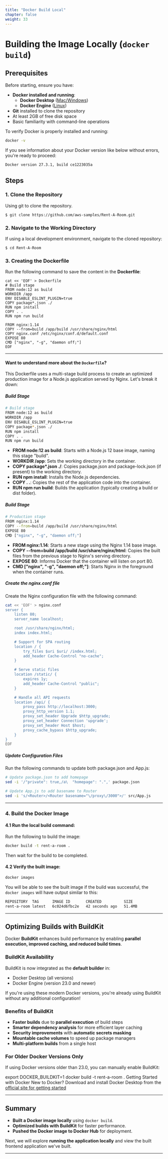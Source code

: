 ```yaml
---
title: "Docker Build Local"
chapter: false
weight: 33
---
```


# **Building the Image Locally (`docker build`)**

## **Prerequisites**

Before starting, ensure you have:

- **Docker installed and running**:
  - **Docker Desktop** ([Mac/Windows](https://www.docker.com/products/docker-desktop/))
  - **Docker Engine** ([Linux](https://docs.docker.com/engine/install/))
- **Git** installed to clone the repository
- At least 2GB of free disk space
- Basic familiarity with command-line operations

To verify Docker is properly installed and running:

```sh
docker -v
```

If you see information about your Docker version like below without errors, you're ready to proceed:

```sh
Docker version 27.3.1, build ce1223035a
```

## **Steps**

### **1. Clone the Repository**

Using git to clone the repository.

```sh
$ git clone https://github.com/aws-samples/Rent-A-Room.git
```

### **2. Navigate to the Working Directory**

If using a local development environment, navigate to the cloned repository:

```sh
$ cd Rent-A-Room
```

### **3. Creating the Dockerfile**

Run the following command to save the content in the **Dockerfile**:

```
cat << 'EOF' > Dockerfile
# Build stage
FROM node:12 as build
WORKDIR /app
ENV DISABLE_ESLINT_PLUGIN=true
COPY package*.json ./
RUN npm install
COPY . .
RUN npm run build

FROM nginx:1.14
COPY --from=build /app/build /usr/share/nginx/html
COPY nginx.conf /etc/nginx/conf.d/default.conf
EXPOSE 80
CMD ["nginx", "-g", "daemon off;"]
EOF
```

---

#### **Want to understand more about the `Dockerfile`?**

This Dockerfile uses a multi-stage build process to create an optimized production image for a Node.js application served by Nginx. Let's break it down:

##### Build Stage

```bash
# Build stage
FROM node:12 as build
WORKDIR /app
ENV DISABLE_ESLINT_PLUGIN=true
COPY package*.json ./
RUN npm install
COPY . .
RUN npm run build
```

- **FROM node:12 as build**: Starts with a Node.js 12 base image, naming this stage "build".
- **WORKDIR /app**: Sets the working directory in the container.
- **COPY package\*.json ./**: Copies package.json and package-lock.json (if present) to the working directory.
- **RUN npm install**: Installs the Node.js dependencies.
- **COPY . .**: Copies the rest of the application code into the container.
- **RUN npm run build**: Builds the application (typically creating a build or dist folder).

##### Build Stage

```bash
# Production stage
FROM nginx:1.14
COPY --from=build /app/build /usr/share/nginx/html
EXPOSE 80
CMD ["nginx", "-g", "daemon off;"]
```

- **FROM nginx:1.14**: Starts a new stage using the Nginx 1.14 base image.
- **COPY --from=build /app/build /usr/share/nginx/html**: Copies the built files from the previous stage to Nginx's serving directory.
- **EXPOSE 80**: Informs Docker that the container will listen on port 80.
- **CMD ["nginx", "-g", "daemon off;"]**: Starts Nginx in the foreground when the container runs.

##### Create the nginx.conf file

Create the Nginx configuration file with the following command:

```bash
cat << 'EOF' > nginx.conf
server {
    listen 80;
    server_name localhost;

    root /usr/share/nginx/html;
    index index.html;

    # Support for SPA routing
    location / {
        try_files $uri $uri/ /index.html;
        add_header Cache-Control "no-cache";
    }

    # Serve static files
    location /static/ {
        expires 1y;
        add_header Cache-Control "public";
    }

    # Handle all API requests
    location /api/ {
        proxy_pass http://localhost:3000;
        proxy_http_version 1.1;
        proxy_set_header Upgrade $http_upgrade;
        proxy_set_header Connection 'upgrade';
        proxy_set_header Host $host;
        proxy_cache_bypass $http_upgrade;
    }
}
EOF
```

##### Update Configuration Files

Run the following commands to update both package.json and App.js:

```bash
# Update package.json to add homepage
sed -i '/"private": true,/a\  "homepage": ".",' package.json

# Update App.js to add basename to Router
sed -i 's/<Router>/<Router basename="\/proxy\/3000">/' src/App.js
```

---


### 4. Build the Docker Image

#### 4.1 **Run the local build command:**

Run the following to build the image:

```sh
docker build -t rent-a-room .
```

Then wait for the build to be completed.

#### 4.2 **Verify the built image:**

```sh
docker images
```

You will be able to see the built image if the build was successful, the `docker images` will have output similar to this:

```sh
REPOSITORY  TAG      IMAGE ID       CREATED          SIZE
rent-a-room latest   6c024d6fbc2e   42 seconds ago   51.4MB
```

---

## **Optimizing Builds with BuildKit**

Docker **BuildKit** enhances build performance by enabling **parallel execution, improved caching, and reduced build times**.

### **BuildKit Availability**

BuildKit is now integrated as the **default builder** in:

- Docker Desktop (all versions)
- Docker Engine (version 23.0 and newer)

If you're using these modern Docker versions, you're already using BuildKit without any additional configuration!

### **Benefits of BuildKit**

- **Faster builds** due to **parallel execution** of build steps
- **Smarter dependency analysis** for more efficient layer caching
- **Security improvements** with **automatic secrets masking**
- **Mountable cache volumes** to speed up package managers
- **Multi-platform builds** from a single host

### **For Older Docker Versions Only**

If using Docker versions older than 23.0, you can manually enable BuildKit:

export DOCKER_BUILDKIT=1
docker build -t rent-a-room .
Getting Started with Docker
New to Docker? Download and install Docker Desktop from the [official site for getting started](https://www.docker.com/get-started/)

---

## **Summary**

- **Built a Docker image locally** using `docker build`.
- **Optimized builds with BuildKit** for faster performance.
- **Pushed the Docker image to Docker Hub** for deployment.

Next, we will explore **running the application locally** and view the built frontend application we've built.

---
